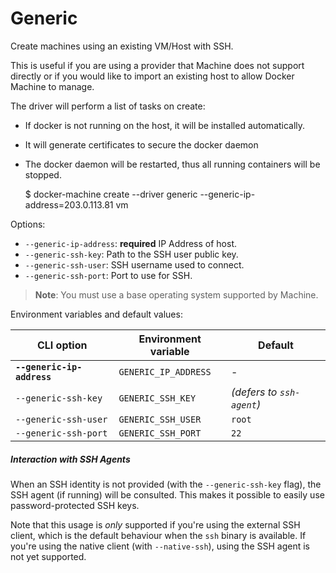 <!--[metadata]>
+++
title = "Generic"
description = "Generic driver for machine"
keywords = ["machine, Generic, driver"]
[menu.main]
parent="smn_machine_drivers"
+++
<![end-metadata]-->

# Generic

Create machines using an existing VM/Host with SSH.

This is useful if you are using a provider that Machine does not support
directly or if you would like to import an existing host to allow Docker
Machine to manage.

The driver will perform a list of tasks on create:

-   If docker is not running on the host, it will be installed automatically.
-   It will generate certificates to secure the docker daemon
-   The docker daemon will be restarted, thus all running containers will be stopped.


    $ docker-machine create --driver generic --generic-ip-address=203.0.113.81 vm

Options:

-   `--generic-ip-address`: **required** IP Address of host.
-   `--generic-ssh-key`: Path to the SSH user public key.
-   `--generic-ssh-user`: SSH username used to connect.
-   `--generic-ssh-port`: Port to use for SSH.

> **Note**: You must use a base operating system supported by Machine.

Environment variables and default values:

| CLI option                 | Environment variable | Default                   |
| -------------------------- | -------------------- | ------------------------- |
| **`--generic-ip-address`** | `GENERIC_IP_ADDRESS` | -                         |
| `--generic-ssh-key`        | `GENERIC_SSH_KEY`    | _(defers to `ssh-agent`)_ |
| `--generic-ssh-user`       | `GENERIC_SSH_USER`   | `root`                    |
| `--generic-ssh-port`       | `GENERIC_SSH_PORT`   | `22`                      |

##### Interaction with SSH Agents

When an SSH identity is not provided (with the `--generic-ssh-key` flag),
the SSH agent (if running) will be consulted. This makes it possible to
easily use password-protected SSH keys.

Note that this usage is _only_ supported if you're using the external SSH client,
which is the default behaviour when the `ssh` binary is available. If you're
using the native client (with `--native-ssh`), using the SSH agent is not yet
supported.
